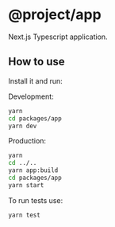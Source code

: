 # @project/app

Next.js Typescript application.

## How to use

Install it and run:

Development:

```bash
yarn
cd packages/app
yarn dev
```

Production:

```bash
yarn
cd ../..
yarn app:build
cd packages/app
yarn start
```

To run tests use:

```bash
yarn test
```
